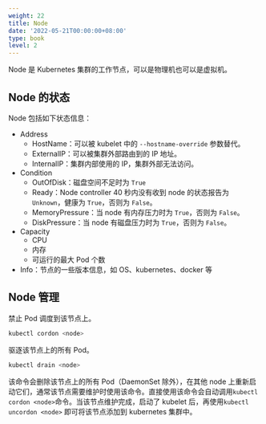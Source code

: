 ```yaml
---
weight: 22
title: Node
date: '2022-05-21T00:00:00+08:00'
type: book
level: 2
---
```


Node 是 Kubernetes 集群的工作节点，可以是物理机也可以是虚拟机。

## Node 的状态

Node 包括如下状态信息：

- Address
  - HostName：可以被 kubelet 中的 `--hostname-override` 参数替代。
  - ExternalIP：可以被集群外部路由到的 IP 地址。
  - InternalIP：集群内部使用的 IP，集群外部无法访问。
- Condition
  - OutOfDisk：磁盘空间不足时为 `True`
  - Ready：Node controller 40 秒内没有收到 node 的状态报告为 `Unknown`，健康为 `True`，否则为 `False`。
  - MemoryPressure：当 node 有内存压力时为 `True`，否则为 `False`。
  - DiskPressure：当 node 有磁盘压力时为 `True`，否则为 `False`。
- Capacity
  - CPU
  - 内存
  - 可运行的最大 Pod 个数
- Info：节点的一些版本信息，如 OS、kubernetes、docker 等

## Node 管理

禁止 Pod 调度到该节点上。

```bash
kubectl cordon <node>
```

驱逐该节点上的所有 Pod。

```bash
kubectl drain <node>
```

该命令会删除该节点上的所有 Pod（DaemonSet 除外），在其他 node 上重新启动它们，通常该节点需要维护时使用该命令。直接使用该命令会自动调用`kubectl cordon <node>`命令。当该节点维护完成，启动了 kubelet 后，再使用`kubectl uncordon <node>` 即可将该节点添加到 kubernetes 集群中。